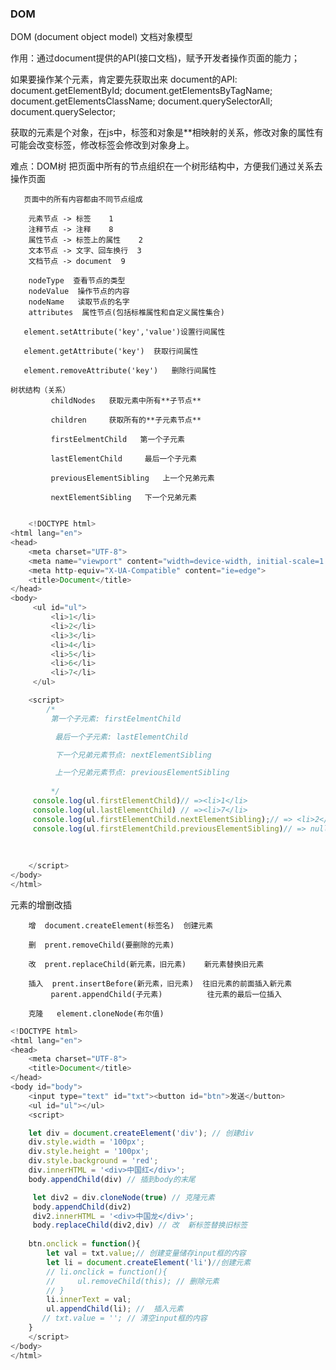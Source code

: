 ### DOM
DOM (document object model) 文档对象模型

作用：通过document提供的API(接口文档)，赋予开发者操作页面的能力；
        
如果要操作某个元素，肯定要先获取出来
         document的API:
              document.getElementById;
              document.getElementsByTagName;
              document.getElementsClassName;
              document.querySelectorAll;
              document.querySelector;

 获取的元素是个对象，在js中，标签和对象是**相映射的关系，修改对象的属性有可能会改变标签，修改标签会修改到对象身上。

 难点：DOM树  把页面中所有的节点组织在一个树形结构中，方便我们通过关系去操作页面


       页面中的所有内容都由不同节点组成

        元素节点 -> 标签    1   
        注释节点 -> 注释    8
        属性节点 -> 标签上的属性    2
        文本节点 -> 文字、回车换行  3
        文档节点 -> document  9

        nodeType  查看节点的类型
        nodeValue  操作节点的内容 
        nodeName   读取节点的名字
        attributes  属性节点(包括标椎属性和自定义属性集合)  

       element.setAttribute('key','value')设置行间属性
 
       element.getAttribute('key')  获取行间属性

       element.removeAttribute('key')   删除行间属性
           
    树状结构（关系）
             childNodes   获取元素中所有**子节点**

             children     获取所有的**子元素节点**

             firstEelmentChild   第一个子元素

             lastElementChild     最后一个子元素

             previousElementSibling   上一个兄弟元素

             nextElementSibling   下一个兄弟元素
```js

    <!DOCTYPE html>
<html lang="en">
<head>
    <meta charset="UTF-8">
    <meta name="viewport" content="width=device-width, initial-scale=1.0">
    <meta http-equiv="X-UA-Compatible" content="ie=edge">
    <title>Document</title>
</head>
<body>
     <ul id="ul">
         <li>1</li>
         <li>2</li>
         <li>3</li>
         <li>4</li>
         <li>5</li>
         <li>6</li>
         <li>7</li>
     </ul>

    <script>
        /* 
         第一个子元素: firstEelmentChild   

          最后一个子元素: lastElementChild     

          下一个兄弟元素节点: nextElementSibling

          上一个兄弟元素节点: previousElementSibling
        
         */
     console.log(ul.firstElementChild)// =><li>1</li>
     console.log(ul.lastElementChild) // =><li>7</li>
     console.log(ul.firstElementChild.nextElementSibling);// => <li>2</li>
     console.log(ul.firstElementChild.previousElementSibling)// => null
    
    
    
    </script>
</body>
</html>
```

 元素的增删改插

        增  document.createElement(标签名)  创建元素

        删  prent.removeChild(要删除的元素)

        改  prent.replaceChild(新元素，旧元素)    新元素替换旧元素

        插入  prent.insertBefore(新元素，旧元素)  往旧元素的前面插入新元素
             parent.appendChild(子元素)          往元素的最后一位插入

        克隆   element.cloneNode(布尔值)

```js
<!DOCTYPE html>
<html lang="en">
<head>
    <meta charset="UTF-8">
    <title>Document</title>
</head>
<body id="body">
    <input type="text" id="txt"><button id="btn">发送</button>
    <ul id="ul"></ul>
    <script>

    let div = document.createElement('div'); // 创建div
    div.style.width = '100px';
    div.style.height = '100px';
    div.style.background = 'red';
    div.innerHTML = '<div>中国红</div>';
    body.appendChild(div) // 插到body的末尾

     let div2 = div.cloneNode(true) // 克隆元素
     body.appendChild(div2)
     div2.innerHTML = '<div>中国龙</div>';
     body.replaceChild(div2,div) // 改  新标签替换旧标签
     
    btn.onclick = function(){
        let val = txt.value;// 创建变量储存input框的内容
        let li = document.createElement('li')//创建元素 
        // li.onclick = function(){
        //     ul.removeChild(this); // 删除元素
        // }
        li.innerText = val;
        ul.appendChild(li); //  插入元素
       // txt.value = ''; // 清空input框的内容
    }
    </script>
</body>
</html>
```